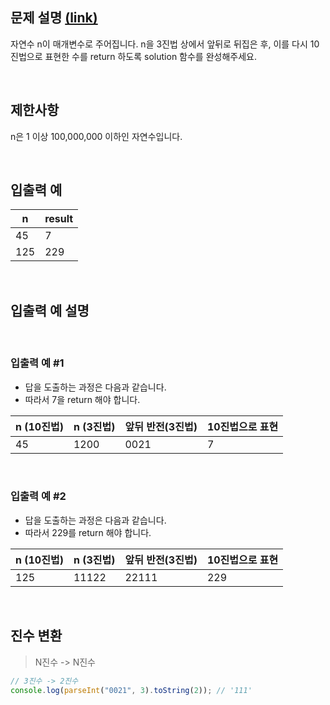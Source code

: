 ## 문제 설명 [(link)](https://school.programmers.co.kr/learn/courses/30/lessons/68935?language=javascript)

자연수 n이 매개변수로 주어집니다. n을 3진법 상에서 앞뒤로 뒤집은 후, 이를 다시 10진법으로 표현한 수를 return 하도록 solution 함수를 완성해주세요.

<br>

## 제한사항

n은 1 이상 100,000,000 이하인 자연수입니다.

<br>

## 입출력 예

| n   | result |
| --- | ------ |
| 45  | 7      |
| 125 | 229    |

<br>

## 입출력 예 설명

<br>

### 입출력 예 #1

- 답을 도출하는 과정은 다음과 같습니다.
- 따라서 7을 return 해야 합니다.

| n (10진법) | n (3진법) | 앞뒤 반전(3진법) | 10진법으로 표현 |
| ---------- | --------- | ---------------- | --------------- |
| 45         | 1200      | 0021             | 7               |

<br>

### 입출력 예 #2

- 답을 도출하는 과정은 다음과 같습니다.
- 따라서 229를 return 해야 합니다.

| n (10진법) | n (3진법) | 앞뒤 반전(3진법) | 10진법으로 표현 |
| ---------- | --------- | ---------------- | --------------- |
| 125        | 11122     | 22111            | 229             |

<br>

## 진수 변환

> N진수 -> N진수

```js
// 3진수 -> 2진수
console.log(parseInt("0021", 3).toString(2)); // '111'
```
